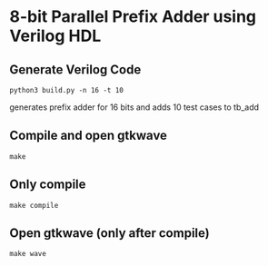 # 8-bit Parallel Prefix Adder using Verilog HDL

## Generate Verilog Code
```
python3 build.py -n 16 -t 10
```
generates prefix adder for 16 bits and adds 10 test cases to tb_add
## Compile and open gtkwave
```
make
```

## Only compile
```
make compile
```

## Open gtkwave (only after compile)
```
make wave
```